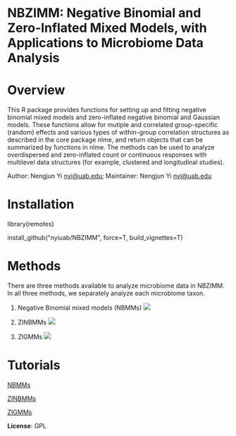 # NBZIMM: Negative Binomial and Zero-Inflated Mixed Models, with Applications to Microbiome Data Analysis

# Overview

This R package provides functions for setting up and fitting negative binomial mixed models and zero-inflated negative binomial and Gaussian models. These functions allow for mutiple and correlated group-specific (random) effects and various types of within-group correlation structures as described in the core package nlme, and return objects that can be summarized by functions in nlme. The methods can be used to analyze overdispersed and zero-inflated count or continuous responses with multilevel data structures (for example, clustered and longitudinal studies). 

Author: Nengjun Yi nyi@uab.edu; Maintainer: Nengjun Yi nyi@uab.edu

# Installation

 library(remotes)

 install_github("nyiuab/NBZIMM", force=T, build_vignettes=T)

# Methods

There are three methods available to analyze microbiome data in NBZIMM. In all three methods, we separately analyze each microbiome taxon. 
1. Negative Binomial mixed models (NBMMs)
![](https://github.com/nyiuab/NBZIMM/blob/master/images/nbmms.PNG?raw=true)

2. ZINBMMs
![](https://github.com/nyiuab/NBZIMM/blob/master/images/zinbmms.PNG?raw=true)

3. ZIGMMs
![](https://github.com/nyiuab/NBZIMM/blob/master/images/zigmms.PNG?raw=true)

# Tutorials

[NBMMs](https://github.com/nyiuab/NBZIMM/tree/master/tutorial/nbmms.md)

[ZINBMMs](https://github.com/nyiuab/NBZIMM/tree/master/tutorial/zinbmms.md)

[ZIGMMs](https://github.com/nyiuab/NBZIMM/tree/master/tutorial/zigmms.md)



**License**: GPL
